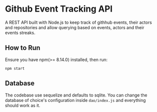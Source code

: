 # Github Event Tracking API

A REST API built with Node.js to keep track of githhub events, their actors and repositories
and allow querying based on events, actors and their events streaks.

## How to Run
Ensure you have npm(>= 8.14.0) installed, then run:
```
npm start
```

## Database
The codebase use sequelize and defaults to sqlite. You can change the database of choice's configuration inside `dao/index.js` and everything should work as it.